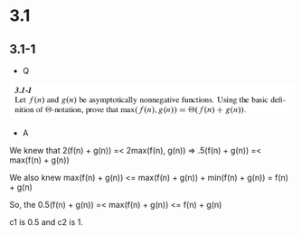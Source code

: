 # 3.1

## 3.1-1
* Q

![](https://github.com/KnewHow/FPAlgorithms/blob/master/problem-solution/chapter03-growthOfFunction/img/3-1-1-q.png?raw=true)
* A

We knew that 2(f(n) + g(n)) =< 2max(f(n), g(n)) => .5(f(n) + g(n)) =< max(f(n) + g(n))

We also knew max(f(n) + g(n)) <= max(f(n) + g(n)) + min(f(n) + g(n)) = f(n) + g(n)

So, the 0.5(f(n) + g(n)) =< max(f(n) + g(n)) <= f(n) + g(n)

c1 is 0.5 and c2 is 1.
